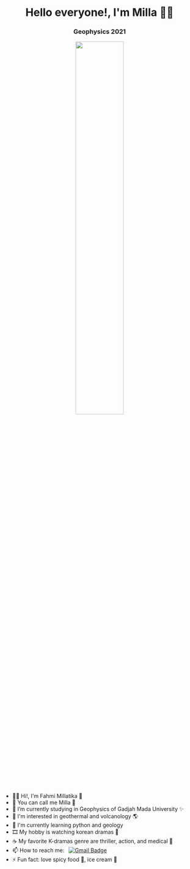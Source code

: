 <h1 align="center"> Hello everyone!, I'm Milla 👋🏻 </h1>
<h3 align="center"> Geophysics 2021 </h3>

<p align="center"><img width=50% src="https://i.pinimg.com/564x/50/cd/bf/50cdbf935adcfca80964d34de9505c8d.jpg"></p>


- 👋🏻 Hi!, I'm Fahmi Millatika 🍋
- 🌸 You can call me Milla 🌼
- 🌱 I’m currently studying in Geophysics of Gadjah Mada University ✨
- 👀 I'm interested in geothermal and volcanology 🌎
- 📌 I'm currently learning python and geology
- 🎞 My hobby is watching korean dramas 🍰
- ☕ My favorite K-dramas genre are thriller, action, and medical 🌵
- 📫 How to reach me: &nbsp;&nbsp;[![Gmail Badge](https://img.shields.io/badge/-Gmail-c14438?style=flat-square&logo=Gmail&logoColor=white&link=mailto:shuklaraghav321.com)](mailto:fahmi.millatika@mail.ugm.ac.id)
- ⚡ Fun fact: love spicy food 🍜, ice cream 🍨
<!---
FahmiMillatika/FahmiMillatika is a ✨ special ✨ repository because its `README.md` (this file) appears on your GitHub profile.
You can click the Preview link to take a look at your changes.
--->
